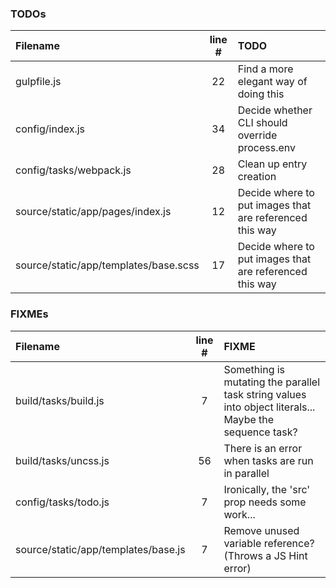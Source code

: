 ### TODOs
| Filename | line # | TODO
|:------|:------:|:------
| gulpfile.js | 22 | Find a more elegant way of doing this
| config/index.js | 34 | Decide whether CLI should override process.env
| config/tasks/webpack.js | 28 | Clean up entry creation
| source/static/app/pages/index.js | 12 | Decide where to put images that are referenced this way
| source/static/app/templates/base.scss | 17 | Decide where to put images that are referenced this way

### FIXMEs
| Filename | line # | FIXME
|:------|:------:|:------
| build/tasks/build.js | 7 | Something is mutating the parallel task string values into object literals... Maybe the sequence task?
| build/tasks/uncss.js | 56 | There is an error when tasks are run in parallel
| config/tasks/todo.js | 7 | Ironically, the 'src' prop needs some work...
| source/static/app/templates/base.js | 7 | Remove unused variable reference? (Throws a JS Hint error)